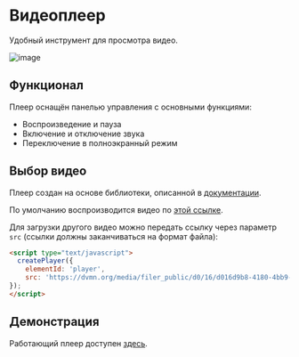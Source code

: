 # Видеоплеер  
Удобный инструмент для просмотра видео.  

![image](https://github.com/user-attachments/assets/56864402-f961-40b9-bcbd-97ca11fb9cee)


## Функционал
Плеер оснащён панелью управления с основными функциями:  
- Воспроизведение и пауза  
- Включение и отключение звука  
- Переключение в полноэкранный режим  

## Выбор видео  
Плеер создан на основе библиотеки, описанной в [документации](https://github.com/devmanorg/video-player-jslib/blob/master/README.md).  

По умолчанию воспроизводится видео по [этой ссылке](https://dvmn.org/media/filer_public/78/db/78db3456-3fd3-4504-9ed9-d2d1fd843c0b/highest_peak.mp4).  

Для загрузки другого видео можно передать ссылку через параметр `src` (ссылки должны заканчиваться на формат файла):  
```html
<script type="text/javascript">
  createPlayer({
    elementId: 'player',
    src: 'https://dvmn.org/media/filer_public/d0/16/d016d9b8-4180-4bb9-ad83-0241f61627b8/samsung_demo_-_alive_in_color.mp4'
});
</script>
```

## Демонстрация
Работающий плеер доступен [здесь](https://gont1errr.github.io/video-player-jslib/).  
